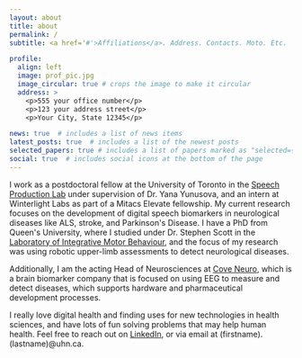 ```yaml
---
layout: about
title: about
permalink: /
subtitle: <a href='#'>Affiliations</a>. Address. Contacts. Moto. Etc.

profile:
  align: left
  image: prof_pic.jpg
  image_circular: true # crops the image to make it circular
  address: >
    <p>555 your office number</p>
    <p>123 your address street</p>
    <p>Your City, State 12345</p>

news: true  # includes a list of news items
latest_posts: true  # includes a list of the newest posts
selected_papers: true # includes a list of papers marked as "selected={true}"
social: true  # includes social icons at the bottom of the page
---
```


I work as a postdoctoral fellow at the University of Toronto in the [Speech Production Lab](https://slp.utoronto.ca/faculty/yana-yunusova/speech-production-lab/) under supervision of Dr. Yana Yunusova, and an intern at Winterlight Labs as part of a Mitacs Elevate fellowship. My current research focuses on the development of digital speech biomarkers in neurological diseases like ALS, stroke, and Parkinson's Disease. I have a PhD from Queen's University, where I studied under Dr. Stephen Scott in the [Laboratory of Integrative Motor Behaviour](https://www.queensu.ca/limb/), and the focus of my research was using robotic upper-limb assessments to detect neurological diseases. 

Additionally, I am the acting Head of Neurosciences at [Cove Neuro](https://coveneuro.com), which is a brain biomarker company that is focused on using EEG to measure and detect diseases, which supports hardware and pharmaceutical development processes. 

I really love digital health and finding uses for new technologies in health sciences, and have lots of fun solving problems that may help human health. Feel free to reach out on [LinkedIn](https://www.linkedin.com/in/leif-simmatis), or via email at (firstname).(lastname)@uhn.ca.